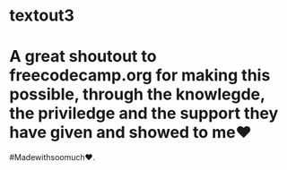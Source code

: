 # textout3
# A great shoutout to freecodecamp.org for making this possible, through the knowlegde, the priviledge and the support they have given and showed to me❤
#Madewithsoomuch❤.
